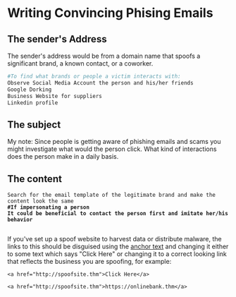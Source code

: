 # Writing Convincing Phising Emails



## The sender's Address

The sender's address would be from a domain name that spoofs a significant brand, a known contact, or a coworker.

```bash
#To find what brands or people a victim interacts with:
Observe Social Media Account the person and his/her friends
Google Dorking 
Business Website for suppliers
Linkedin profile
```

## The subject

My note: Since people is getting aware of phishing emails and scams you might investigate what would the person click. What kind of interactions does the person make in a daily basis.

## The content

<pre class="language-bash"><code class="lang-bash">Search for the email template of the legitimate brand and make the 
content look the same
<strong>#If impersonating a person 
</strong><strong>It could be beneficial to contact the person first and imitate her/his behavior
</strong><strong>
</strong></code></pre>

If you've set up a spoof website to harvest data or distribute malware, the links to this should be disguised using the [anchor text](https://en.wikipedia.org/wiki/Anchor\_text) and changing it either to some text which says "Click Here" or changing it to a correct looking link that reflects the business you are spoofing, for example:

`<a href="http://spoofsite.thm">Click Here</a>`

`<a href="http://spoofsite.thm">https://onlinebank.thm</a>`
